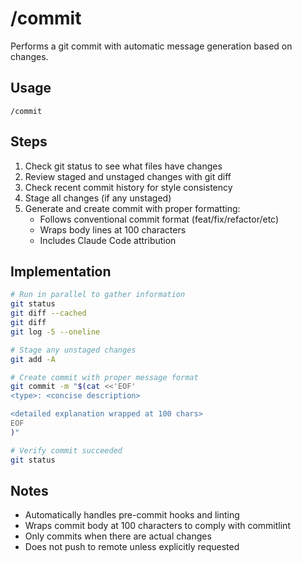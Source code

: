 # /commit

Performs a git commit with automatic message generation based on changes.

## Usage

```
/commit
```

## Steps

1. Check git status to see what files have changes
2. Review staged and unstaged changes with git diff
3. Check recent commit history for style consistency
4. Stage all changes (if any unstaged)
5. Generate and create commit with proper formatting:
   - Follows conventional commit format (feat/fix/refactor/etc)
   - Wraps body lines at 100 characters
   - Includes Claude Code attribution

## Implementation

```bash
# Run in parallel to gather information
git status
git diff --cached
git diff
git log -5 --oneline

# Stage any unstaged changes
git add -A

# Create commit with proper message format
git commit -m "$(cat <<'EOF'
<type>: <concise description>

<detailed explanation wrapped at 100 chars>
EOF
)"

# Verify commit succeeded
git status
```

## Notes

- Automatically handles pre-commit hooks and linting
- Wraps commit body at 100 characters to comply with commitlint
- Only commits when there are actual changes
- Does not push to remote unless explicitly requested
